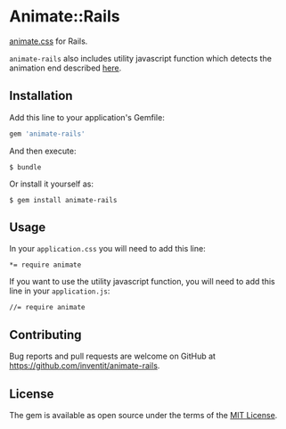 # Animate::Rails

[animate.css](https://github.com/daneden/animate.css) for Rails.

`animate-rails` also includes utility javascript function which detects the animation end described [here](https://github.com/daneden/animate.css#usage-with-jquery).

## Installation

Add this line to your application's Gemfile:

```ruby
gem 'animate-rails'
```

And then execute:

    $ bundle

Or install it yourself as:

    $ gem install animate-rails

## Usage

In your `application.css` you will need to add this line:

    *= require animate

If you want to use the utility javascript function, you will need to add this line in your `application.js`:

    //= require animate

## Contributing

Bug reports and pull requests are welcome on GitHub at https://github.com/inventit/animate-rails.

## License

The gem is available as open source under the terms of the [MIT License](https://opensource.org/licenses/MIT).